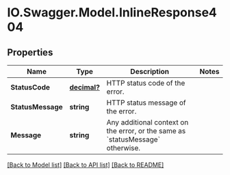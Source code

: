 # IO.Swagger.Model.InlineResponse404
## Properties

Name | Type | Description | Notes
------------ | ------------- | ------------- | -------------
**StatusCode** | [**decimal?**](BigDecimal.md) | HTTP status code of the error. | 
**StatusMessage** | **string** | HTTP status message of the error. | 
**Message** | **string** | Any additional context on the error, or the same as &#x60;statusMessage&#x60; otherwise. | 

[[Back to Model list]](../README.md#documentation-for-models) [[Back to API list]](../README.md#documentation-for-api-endpoints) [[Back to README]](../README.md)

